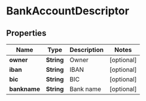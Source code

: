 
# BankAccountDescriptor

## Properties
Name | Type | Description | Notes
------------ | ------------- | ------------- | -------------
**owner** | **String** | Owner |  [optional]
**iban** | **String** | IBAN |  [optional]
**bic** | **String** | BIC |  [optional]
**bankname** | **String** | Bank name |  [optional]



